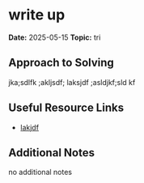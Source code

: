 
# write up

**Date:** 2025-05-15
**Topic:** tri

## Approach to Solving

jka;sdlfk ;akljsdf; laksjdf ;asldjkf;sld kf

## Useful Resource Links

- [lakjdf]()

## Additional Notes

no additional notes
    